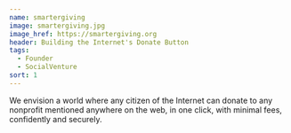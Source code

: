 ```yaml
---
name: smartergiving
image: smartergiving.jpg
image_href: https://smartergiving.org
header: Building the Internet's Donate Button
tags:
  - Founder
  - SocialVenture
sort: 1
---
```

We envision a world where any citizen of the Internet can donate to any nonprofit mentioned anywhere on the web, in one click, with minimal fees, confidently and securely.
